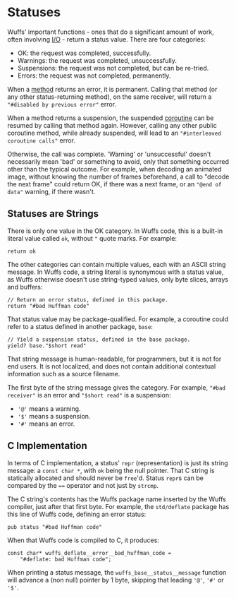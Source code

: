 # Statuses

Wuffs' important functions - ones that do a significant amount of work, often
involving [I/O](/doc/note/io-input-output.md) - return a status value. There
are four categories:

- OK:          the request was completed, successfully.
- Warnings:    the request was completed, unsuccessfully.
- Suspensions: the request was not completed, but can be re-tried.
- Errors:      the request was not completed, permanently.

When a [method](/doc/glossary.md#method) returns an error, it is permanent.
Calling that method (or any other status-returning method), on the same
receiver, will return a `"#disabled by previous error"` error.

When a method returns a suspension, the suspended
[coroutine](/doc/note/coroutines.md) can be resumed by calling that method
again. However, calling any other public coroutine method, while already
suspended, will lead to an `"#interleaved coroutine calls"` error.

Otherwise, the call was complete. 'Warning' or 'unsuccessful' doesn't
necessarily mean 'bad' or something to avoid, only that something occurred
other than the typical outcome. For example, when decoding an animated image,
without knowing the number of frames beforehand, a call to "decode the next
frame" could return OK, if there was a next frame, or an `"@end of data"`
warning, if there wasn't.


## Statuses are Strings

There is only one value in the OK category. In Wuffs code, this is a built-in
literal value called `ok`, without `"` quote marks. For example:

```
return ok
```

The other categories can contain multiple values, each with an ASCII string
message. In Wuffs code, a string literal is synonymous with a status value, as
Wuffs otherwise doesn't use string-typed values, only byte slices, arrays and
buffers:

```
// Return an error status, defined in this package.
return "#bad Huffman code"
```

That status value may be package-qualified. For example, a coroutine could
refer to a status defined in another package, `base`:

```
// Yield a suspension status, defined in the base package.
yield? base."$short read"
```

That string message is human-readable, for programmers, but it is not for end
users. It is not localized, and does not contain additional contextual
information such as a source filename.

The first byte of the string message gives the category. For example, `"#bad
receiver"` is an error and `"$short read"` is a suspension:

- `'@'` means a warning.
- `'$'` means a suspension.
- `'#'` means an error.


## C Implementation

In terms of C implementation, a status' `repr` (representation) is just its
string message: a `const char *`, with `ok` being the null pointer. That C
string is statically allocated and should never be `free`'d. Status `repr`s can
be compared by the `==` operator and not just by `strcmp`.

The C string's contents has the Wuffs package name inserted by the Wuffs
compiler, just after that first byte. For example, the `std/deflate` package
has this line of Wuffs code, defining an error status:

```
pub status "#bad Huffman code"
```

When that Wuffs code is compiled to C, it produces:

```
const char* wuffs_deflate__error__bad_huffman_code =
    "#deflate: bad Huffman code";
```

When printing a status message, the `wuffs_base__status__message` function will
advance a (non null) pointer by 1 byte, skipping that leading `'@'`, `'#'` or
`'$'`.
